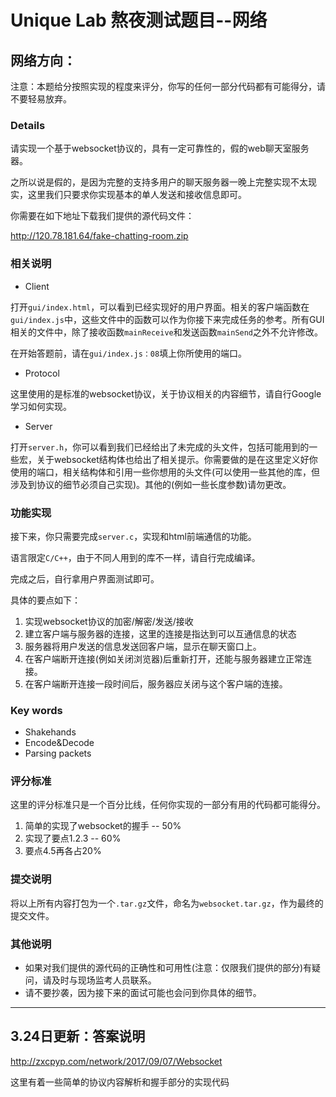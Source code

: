 # Unique Lab 熬夜测试题目--网络

## 网络方向：

注意：本题给分按照实现的程度来评分，你写的任何一部分代码都有可能得分，请不要轻易放弃。

### Details

请实现一个基于websocket协议的，具有一定可靠性的，假的web聊天室服务器。

之所以说是假的，是因为完整的支持多用户的聊天服务器一晚上完整实现不太现实，这里我们只要求你实现基本的单人发送和接收信息即可。

你需要在如下地址下载我们提供的源代码文件：

http://120.78.181.64/fake-chatting-room.zip

### 相关说明

* Client

打开`gui/index.html`，可以看到已经实现好的用户界面。相关的客户端函数在`gui/index.js`中，这些文件中的函数可以作为你接下来完成任务的参考。所有GUI相关的文件中，除了接收函数`mainReceive`和发送函数`mainSend`之外不允许修改。

在开始答题前，请在`gui/index.js：08`填上你所使用的端口。

* Protocol

这里使用的是标准的websocket协议，关于协议相关的内容细节，请自行Google学习如何实现。

* Server

打开`server.h`，你可以看到我们已经给出了未完成的头文件，包括可能用到的一些宏，关于websocket结构体也给出了相关提示。你需要做的是在这里定义好你使用的端口，相关结构体和引用一些你想用的头文件(可以使用一些其他的库，但涉及到协议的细节必须自己实现)。其他的(例如一些长度参数)请勿更改。

### 功能实现

接下来，你只需要完成`server.c`，实现和html前端通信的功能。

语言限定`C/C++`，由于不同人用到的库不一样，请自行完成编译。

完成之后，自行拿用户界面测试即可。

具体的要点如下：

1. 实现websocket协议的加密/解密/发送/接收
2. 建立客户端与服务器的连接，这里的连接是指达到可以互通信息的状态
3. 服务器将用户发送的信息发送回客户端，显示在聊天窗口上。
4. 在客户端断开连接(例如关闭浏览器)后重新打开，还能与服务器建立正常连接。
5. 在客户端断开连接一段时间后，服务器应关闭与这个客户端的连接。

### Key words

* Shakehands
* Encode&Decode
* Parsing packets

### 评分标准

这里的评分标准只是一个百分比线，任何你实现的一部分有用的代码都可能得分。

1. 简单的实现了websocket的握手 -- 50%
2. 实现了要点1.2.3 -- 60%
3. 要点4.5再各占20%

### 提交说明

将以上所有内容打包为一个`.tar.gz`文件，命名为`websocket.tar.gz`，作为最终的提交文件。

### 其他说明

* 如果对我们提供的源代码的正确性和可用性(注意：仅限我们提供的部分)有疑问，请及时与现场监考人员联系。
* 请不要抄袭，因为接下来的面试可能也会问到你具体的细节。

***

## 3.24日更新：答案说明

http://zxcpyp.com/network/2017/09/07/Websocket

这里有着一些简单的协议内容解析和握手部分的实现代码